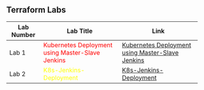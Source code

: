 
## Terraform Labs

| Lab Number | Lab Title                                                                 | Link                                                                                                    |
|------------|---------------------------------------------------------------------------|---------------------------------------------------------------------------------------------------------|
| Lab 1    | <span style="color: red;">Kubernetes Deployment using Master-Slave Jenkins</span> | [ Kubernetes Deployment using Master-Slave Jenkins](https://github.com/gAhmedg/ivolve-traning/tree/main/terraform/lab24) |
| Lab 2    | <span style="color: yellow;">K8s-Jenkins-Deployment</span> | [K8s-Jenkins-Deployment ](https://github.com/gAhmedg/ivolve-traning/tree/main/terraform/lab25) |
